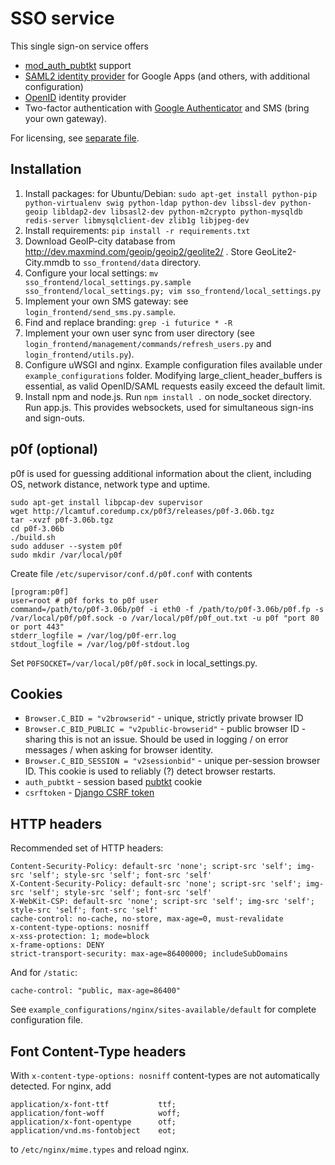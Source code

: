 SSO service
===========

This single sign-on service offers

- [mod_auth_pubtkt](https://neon1.net/mod_auth_pubtkt/) support
- [SAML2 identity provider](http://en.wikipedia.org/wiki/SAML_2.0) for Google Apps (and others, with additional configuration)
- [OpenID](http://openid.net/) identity provider
- Two-factor authentication with [Google Authenticator](https://code.google.com/p/google-authenticator/) and SMS (bring your own gateway).

For licensing, see [separate file](LICENSE.txt).

Installation
------------

1. Install packages: for Ubuntu/Debian: ```sudo apt-get install python-pip python-virtualenv swig python-ldap python-dev libssl-dev python-geoip libldap2-dev libsasl2-dev python-m2crypto python-mysqldb redis-server libmysqlclient-dev zlib1g libjpeg-dev```
2. Install requirements: ```pip install -r requirements.txt```
3. Download GeoIP-city database from http://dev.maxmind.com/geoip/geoip2/geolite2/ . Store GeoLite2-City.mmdb to ```sso_frontend/data``` directory.
4. Configure your local settings: ```mv sso_frontend/local_settings.py.sample sso_frontend/local_settings.py; vim sso_frontend/local_settings.py```
5. Implement your own SMS gateway: see ```login_frontend/send_sms.py.sample```.
6. Find and replace branding: ```grep -i futurice * -R```
7. Implement your own user sync from user directory (see ```login_frontend/management/commands/refresh_users.py``` and ```login_frontend/utils.py```).
8. Configure uWSGI and nginx. Example configuration files available under ```example_configurations``` folder. Modifying large_client_header_buffers is essential, as valid OpenID/SAML requests easily exceed the default limit.
9. Install npm and node.js. Run ```npm install .``` on node_socket directory. Run app.js. This provides websockets, used for simultaneous sign-ins and sign-outs.

p0f (optional)
------------------

p0f is used for guessing additional information about the client, including OS, network distance, network type and uptime.

```
sudo apt-get install libpcap-dev supervisor
wget http://lcamtuf.coredump.cx/p0f3/releases/p0f-3.06b.tgz
tar -xvzf p0f-3.06b.tgz
cd p0f-3.06b
./build.sh
sudo adduser --system p0f
sudo mkdir /var/local/p0f
```

Create file ```/etc/supervisor/conf.d/p0f.conf``` with contents

```
[program:p0f]
user=root # p0f forks to p0f user
command=/path/to/p0f-3.06b/p0f -i eth0 -f /path/to/p0f-3.06b/p0f.fp -s /var/local/p0f/p0f.sock -o /var/local/p0f/p0f_out.txt -u p0f "port 80 or port 443"
stderr_logfile = /var/log/p0f-err.log
stdout_logfile = /var/log/p0f-stdout.log
```

Set ```P0FSOCKET=/var/local/p0f/p0f.sock``` in local_settings.py.

Cookies
-------

- ```Browser.C_BID = "v2browserid"``` - unique, strictly private browser ID
- ```Browser.C_BID_PUBLIC = "v2public-browserid"``` - public browser ID - sharing this is not an issue. Should be used in logging / on error messages / when asking for browser identity.
- ```Browser.C_BID_SESSION = "v2sessionbid"``` - unique per-session browser ID. This cookie is used to reliably (?) detect browser restarts.
- ```auth_pubtkt``` - session based [pubtkt](https://neon1.net/mod_auth_pubtkt/install.html) cookie
- ```csrftoken``` - [Django CSRF token](https://docs.djangoproject.com/en/dev/ref/contrib/csrf/)

HTTP headers
------------

Recommended set of HTTP headers:

```
Content-Security-Policy: default-src 'none'; script-src 'self'; img-src 'self'; style-src 'self'; font-src 'self'
X-Content-Security-Policy: default-src 'none'; script-src 'self'; img-src 'self'; style-src 'self'; font-src 'self'
X-WebKit-CSP: default-src 'none'; script-src 'self'; img-src 'self'; style-src 'self'; font-src 'self'
cache-control: no-cache, no-store, max-age=0, must-revalidate
x-content-type-options: nosniff
x-xss-protection: 1; mode=block
x-frame-options: DENY
strict-transport-security: max-age=86400000; includeSubDomains
```

And for ```/static```:

```
cache-control: "public, max-age=86400"
```

See ```example_configurations/nginx/sites-available/default``` for complete configuration file.

Font Content-Type headers
-------------------------

With ```x-content-type-options: nosniff``` content-types are not automatically detected. For nginx, add

```
application/x-font-ttf           ttf;
application/font-woff            woff;
application/x-font-opentype      otf;
application/vnd.ms-fontobject    eot;
```

to ```/etc/nginx/mime.types``` and reload nginx.
